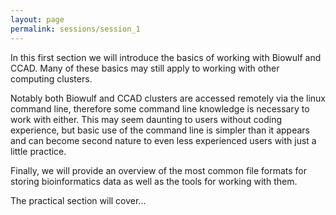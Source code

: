 ```yaml
---
layout: page
permalink: sessions/session_1
---
```


In this first section we will introduce the basics of working with
Biowulf and CCAD. Many of these basics may still apply to working with
other computing clusters.

Notably both Biowulf and CCAD clusters are accessed remotely via the
linux command line, therefore some command line knowledge is necessary
to work with either. This may seem daunting to users without coding
experience, but basic use of the command line is simpler than it appears
and can become second nature to even less experienced users with just a
little practice.

Finally, we will provide an overview of the most common file formats for
storing bioinformatics data as well as the tools for working with them.

The practical section will cover...
